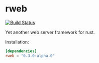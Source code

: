 # rweb

[![Build Status](https://travis-ci.com/kdy1/rweb.svg?branch=master)](https://travis-ci.com/kdy1/rweb)

Yet another web server framework for rust.

Installation:
```toml
[dependencies]
rweb = "0.3.0-alpha.0"
```
